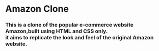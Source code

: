 <h1><b> Amazon Clone <b></h1>
<h3>This is a clone of the popular e-commerce website Amazon,built using HTML and CSS only. <br>it aims to replicate the look and feel of the original Amazon website.<h3>
